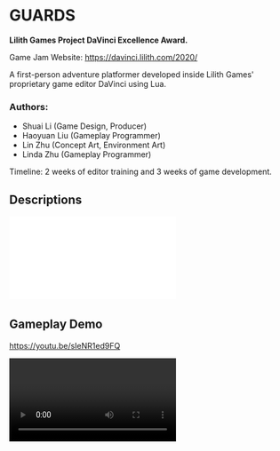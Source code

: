 # GUARDS
**Lilith Games Project DaVinci Excellence Award.**

Game Jam Website: https://davinci.lilith.com/2020/


A first-person adventure platformer developed inside Lilith Games' proprietary game editor DaVinci using Lua. 

### Authors: 
- Shuai Li (Game Design, Producer)
- Haoyuan Liu (Gameplay Programmer)
- Lin Zhu (Concept Art, Environment Art) 
- Linda Zhu (Gameplay Programmer)

Timeline: 2 weeks of editor training and 3 weeks of game development.

## Descriptions
![](./GUARDS_presentation.pdf)

## Gameplay Demo
https://youtu.be/sIeNR1ed9FQ

![](playdemo.mp4)
